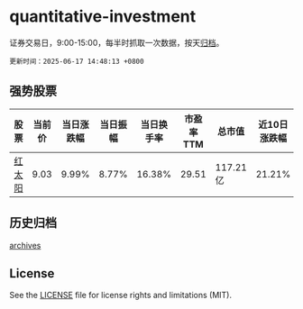 # quantitative-investment

证券交易日，9:00-15:00，每半时抓取一次数据，按天[归档](archives)。

`更新时间：2025-06-17 14:48:13 +0800`

## 强势股票

|股票|当前价|当日涨跌幅|当日振幅|当日换手率|市盈率TTM|总市值|近10日涨跌幅|
|----|----|----|----|----|----|----|----|
|[红太阳](https://xueqiu.com/S/SZ000525)|9.03|9.99%|8.77%|16.38%|29.51|117.21亿|21.21%|

## 历史归档

[archives](archives)

## License

See the [LICENSE](LICENSE) file for license rights and limitations (MIT).